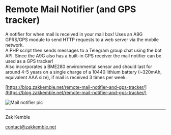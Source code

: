 Remote Mail Notifier (and GPS tracker)
======================================

A notifier for when mail is received in your mail box! Uses an A9G GPRS/GPS module to send HTTP requests to a web server via the mobile network.\
A PHP script then sends messages to a Telegram group chat using the bot API. Since the A9G also has a built-in GPS receiver the mail notifier can be used as a GPS tracker!\
Also incorporates a BME280 environmental sensor and should last for around 4-5 years on a single charge of a 10440 lithium battery (~320mAh, equivalent AAA size), if mail is received 3 times per week.

[https://blog.zakkemble.net/remote-mail-notifier-and-gps-tracker/](https://blog.zakkemble.net/remote-mail-notifier-and-gps-tracker/)

![Mail notifier pic](https://github.com/zkemble/MailboxNotifier/raw/master/images/heylookmail.jpg "")

--------

Zak Kemble

contact@zakkemble.net
